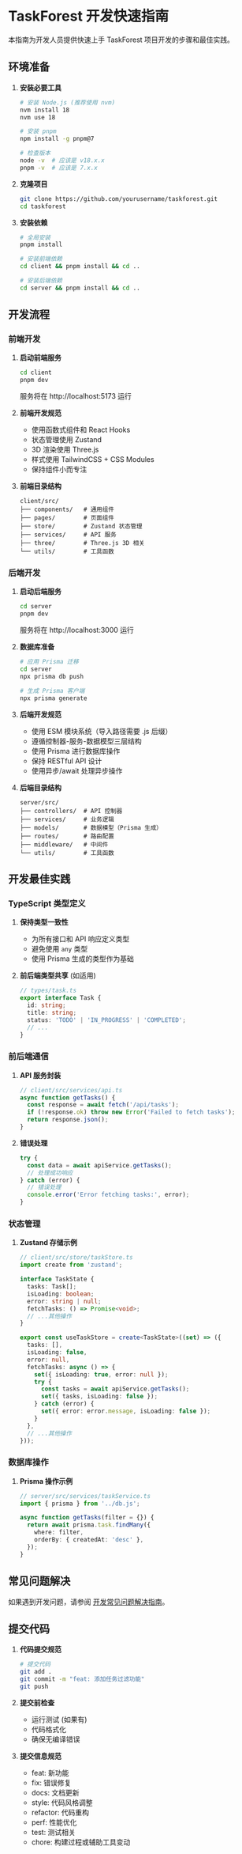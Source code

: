 # TaskForest 开发快速指南

本指南为开发人员提供快速上手 TaskForest 项目开发的步骤和最佳实践。

## 环境准备

1. **安装必要工具**
   ```bash
   # 安装 Node.js (推荐使用 nvm)
   nvm install 18
   nvm use 18
   
   # 安装 pnpm
   npm install -g pnpm@7
   
   # 检查版本
   node -v  # 应该是 v18.x.x
   pnpm -v  # 应该是 7.x.x
   ```

2. **克隆项目**
   ```bash
   git clone https://github.com/yourusername/taskforest.git
   cd taskforest
   ```

3. **安装依赖**
   ```bash
   # 全局安装
   pnpm install
   
   # 安装前端依赖
   cd client && pnpm install && cd ..
   
   # 安装后端依赖
   cd server && pnpm install && cd ..
   ```

## 开发流程

### 前端开发

1. **启动前端服务**
   ```bash
   cd client
   pnpm dev
   ```
   
   服务将在 http://localhost:5173 运行

2. **前端开发规范**
   - 使用函数式组件和 React Hooks
   - 状态管理使用 Zustand
   - 3D 渲染使用 Three.js
   - 样式使用 TailwindCSS + CSS Modules
   - 保持组件小而专注

3. **前端目录结构**
   ```
   client/src/
   ├── components/   # 通用组件
   ├── pages/        # 页面组件
   ├── store/        # Zustand 状态管理
   ├── services/     # API 服务
   ├── three/        # Three.js 3D 相关
   └── utils/        # 工具函数
   ```

### 后端开发

1. **启动后端服务**
   ```bash
   cd server
   pnpm dev
   ```
   
   服务将在 http://localhost:3000 运行

2. **数据库准备**
   ```bash
   # 应用 Prisma 迁移
   cd server
   npx prisma db push
   
   # 生成 Prisma 客户端
   npx prisma generate
   ```

3. **后端开发规范**
   - 使用 ESM 模块系统（导入路径需要 .js 后缀）
   - 遵循控制器-服务-数据模型三层结构
   - 使用 Prisma 进行数据库操作
   - 保持 RESTful API 设计
   - 使用异步/await 处理异步操作

4. **后端目录结构**
   ```
   server/src/
   ├── controllers/  # API 控制器
   ├── services/     # 业务逻辑
   ├── models/       # 数据模型（Prisma 生成）
   ├── routes/       # 路由配置
   ├── middleware/   # 中间件
   └── utils/        # 工具函数
   ```

## 开发最佳实践

### TypeScript 类型定义

1. **保持类型一致性**
   - 为所有接口和 API 响应定义类型
   - 避免使用 `any` 类型
   - 使用 Prisma 生成的类型作为基础

2. **前后端类型共享** (如适用)
   ```typescript
   // types/task.ts
   export interface Task {
     id: string;
     title: string;
     status: 'TODO' | 'IN_PROGRESS' | 'COMPLETED';
     // ...
   }
   ```

### 前后端通信

1. **API 服务封装**
   ```typescript
   // client/src/services/api.ts
   async function getTasks() {
     const response = await fetch('/api/tasks');
     if (!response.ok) throw new Error('Failed to fetch tasks');
     return response.json();
   }
   ```

2. **错误处理**
   ```typescript
   try {
     const data = await apiService.getTasks();
     // 处理成功响应
   } catch (error) {
     // 错误处理
     console.error('Error fetching tasks:', error);
   }
   ```

### 状态管理

1. **Zustand 存储示例**
   ```typescript
   // client/src/store/taskStore.ts
   import create from 'zustand';
   
   interface TaskState {
     tasks: Task[];
     isLoading: boolean;
     error: string | null;
     fetchTasks: () => Promise<void>;
     // ...其他操作
   }
   
   export const useTaskStore = create<TaskState>((set) => ({
     tasks: [],
     isLoading: false,
     error: null,
     fetchTasks: async () => {
       set({ isLoading: true, error: null });
       try {
         const tasks = await apiService.getTasks();
         set({ tasks, isLoading: false });
       } catch (error) {
         set({ error: error.message, isLoading: false });
       }
     },
     // ...其他操作
   }));
   ```

### 数据库操作

1. **Prisma 操作示例**
   ```typescript
   // server/src/services/taskService.ts
   import { prisma } from '../db.js';
   
   async function getTasks(filter = {}) {
     return await prisma.task.findMany({
       where: filter,
       orderBy: { createdAt: 'desc' },
     });
   }
   ```

## 常见问题解决

如果遇到开发问题，请参阅 [开发常见问题解决指南](../development/troubleshooting.md)。

## 提交代码

1. **代码提交规范**
   ```bash
   # 提交代码
   git add .
   git commit -m "feat: 添加任务过滤功能"
   git push
   ```

2. **提交前检查**
   - 运行测试 (如果有)
   - 代码格式化
   - 确保无编译错误

3. **提交信息规范**
   - feat: 新功能
   - fix: 错误修复
   - docs: 文档更新
   - style: 代码风格调整
   - refactor: 代码重构
   - perf: 性能优化
   - test: 测试相关
   - chore: 构建过程或辅助工具变动 